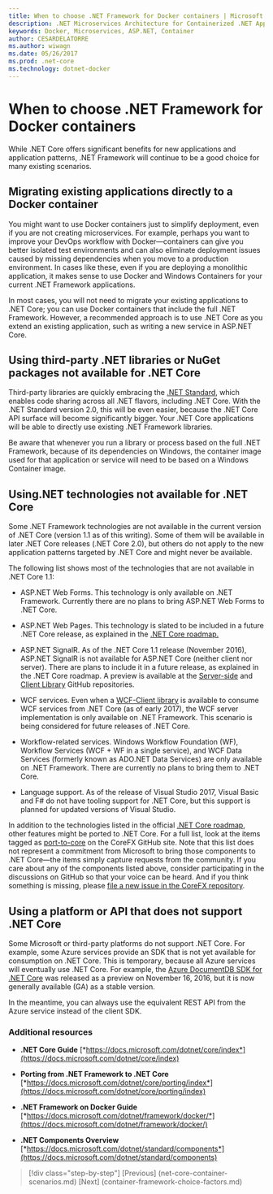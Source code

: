 ```yaml
---
title: When to choose .NET Framework for Docker containers | Microsoft Docs 
description: .NET Microservices Architecture for Containerized .NET Applications | When to choose .NET Framework for Docker containers
keywords: Docker, Microservices, ASP.NET, Container
author: CESARDELATORRE
ms.author: wiwagn
ms.date: 05/26/2017
ms.prod: .net-core
ms.technology: dotnet-docker
---
```

# When to choose .NET Framework for Docker containers

While .NET Core offers significant benefits for new applications and application patterns, .NET Framework will continue to be a good choice for many existing scenarios.

## Migrating existing applications directly to a Docker container

You might want to use Docker containers just to simplify deployment, even if you are not creating microservices. For example, perhaps you want to improve your DevOps workflow with Docker—containers can give you better isolated test environments and can also eliminate deployment issues caused by missing dependencies when you move to a production environment. In cases like these, even if you are deploying a monolithic application, it makes sense to use Docker and Windows Containers for your current .NET Framework applications.

In most cases, you will not need to migrate your existing applications to .NET Core; you can use Docker containers that include the full .NET Framework. However, a recommended approach is to use .NET Core as you extend an existing application, such as writing a new service in ASP.NET Core.

## Using third-party .NET libraries or NuGet packages not available for .NET Core

Third-party libraries are quickly embracing the [.NET Standard](https://docs.microsoft.com/dotnet/standard/net-standard), which enables code sharing across all .NET flavors, including .NET Core. With the .NET Standard version 2.0, this will be even easier, because the .NET Core API surface will become significantly bigger. Your .NET Core applications will be able to directly use existing .NET Framework libraries.

Be aware that whenever you run a library or process based on the full .NET Framework, because of its dependencies on Windows, the container image used for that application or service will need to be based on a Windows Container image.

## Using.NET technologies not available for .NET Core 

Some .NET Framework technologies are not available in the current version of .NET Core (version 1.1 as of this writing). Some of them will be available in later .NET Core releases (.NET Core 2.0), but others do not apply to the new application patterns targeted by .NET Core and might never be available.

The following list shows most of the technologies that are not available in .NET Core 1.1:

-   ASP.NET Web Forms. This technology is only available on .NET Framework. Currently there are no plans to bring ASP.NET Web Forms to .NET Core.

-   ASP.NET Web Pages. This technology is slated to be included in a future .NET Core release, as explained in the [.NET Core roadmap.](https://github.com/aspnet/Home/wiki/Roadmap)

-   ASP.NET SignalR. As of the .NET Core 1.1 release (November 2016), ASP.NET SignalR is not available for ASP.NET Core (neither client nor server). There are plans to include it in a future release, as explained in the .NET Core roadmap. A preview is available at the [Server-side](https://github.com/aspnet/SignalR-Server) and [Client Library](https://github.com/aspnet/SignalR-Client-Net) GitHub repositories.

-   WCF services. Even when a [WCF-Client library](https://github.com/dotnet/wcf) is available to consume WCF services from .NET Core (as of early 2017), the WCF server implementation is only available on .NET Framework. This scenario is being considered for future releases of .NET Core.

-   Workflow-related services. Windows Workflow Foundation (WF), Workflow Services (WCF + WF in a single service), and WCF Data Services (formerly known as ADO.NET Data Services) are only available on .NET Framework. There are currently no plans to bring them to .NET Core.

-   Language support. As of the release of Visual Studio 2017, Visual Basic and F\# do not have tooling support for .NET Core, but this support is planned for updated versions of Visual Studio.

In addition to the technologies listed in the official [.NET Core roadmap](https://github.com/aspnet/Home/wiki/Roadmap), other features might be ported to .NET Core. For a full list, look at the items tagged as [port-to-core](https://github.com/dotnet/corefx/issues?q=is%3Aopen+is%3Aissue+label%3Aport-to-core) on the CoreFX GitHub site. Note that this list does not represent a commitment from Microsoft to bring those components to .NET Core—the items simply capture requests from the community. If you care about any of the components listed above, consider participating in the discussions on GitHub so that your voice can be heard. And if you think something is missing, please [file a new issue in the CoreFX repository](https://github.com/dotnet/corefx/issues/new).

## Using a platform or API that does not support .NET Core

Some Microsoft or third-party platforms do not support .NET Core. For example, some Azure services provide an SDK that is not yet available for consumption on .NET Core. This is temporary, because all Azure services will eventually use .NET Core. For example, the [Azure DocumentDB SDK for .NET Core](https://www.nuget.org/packages/Microsoft.Azure.DocumentDB.Core/1.2.1) was released as a preview on November 16, 2016, but it is now generally available (GA) as a stable version.

In the meantime, you can always use the equivalent REST API from the Azure service instead of the client SDK.

### Additional resources

-   **.NET Core Guide**
    [*https://docs.microsoft.com/dotnet/core/index*](https://docs.microsoft.com/dotnet/core/index)

-   **Porting from .NET Framework to .NET Core**
    [*https://docs.microsoft.com/dotnet/core/porting/index*](https://docs.microsoft.com/dotnet/core/porting/index)

-   **.NET Framework on Docker Guide**
    [*https://docs.microsoft.com/dotnet/framework/docker/*](https://docs.microsoft.com/dotnet/framework/docker/)

-   **.NET Components Overview**
    [*https://docs.microsoft.com/dotnet/standard/components*](https://docs.microsoft.com/dotnet/standard/components)




>[!div class="step-by-step"]
[Previous] (net-core-container-scenarios.md)
[Next] (container-framework-choice-factors.md)
